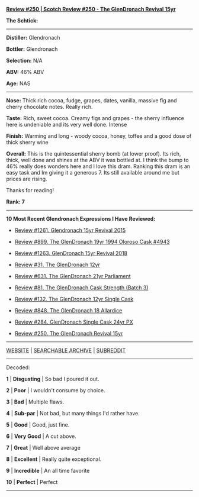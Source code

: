 
[**Review #250 | Scotch Review #250 - The GlenDronach Revival 15yr**]( https://t8ke.review/review-250-the-glendronach-revival-15yr/)

**The Schtick:** 

-----

**Distiller:** Glendronach

**Bottler:** Glendronach

**Selection:** N/A

**ABV:**  46% ABV

**Age:** NAS 

-----

**Nose:**  Thick rich cocoa, fudge, grapes, dates, vanilla, massive fig and cherry chocolate notes. Really rich.

**Taste:** Rich, sweet cocoa. Creamy figs and grapes - the sherry influence here is undeniable and its very well done. Intense

**Finish:** Warming and long - woody cocoa, honey, toffee and a good dose of thick sherry wine

**Overall:** This is the quintessential sherry bomb (at lower proof). Its rich, thick, well done and shines at the ABV it was bottled at. I think the bump to 46% really does wonders here and I love this dram. Ranking this dram is an easy task and Im giving it a generous 7. Its still available around me but prices are rising.

Thanks for reading!

**Rank: 7**

----- 

**10 Most Recent Glendronach Expressions I Have Reviewed:** 

- [Review #1261. Glendronach 15yr Revival 2015]( https://t8ke.review/review-1261-glendronach-15yr-revival-2015) 

- [Review #899. The GlenDronach 19yr 1994 Oloroso Cask #4943]( https://t8ke.review/review-899-the-glendronach-19yr-1994-oloroso-cask-4943/) 

- [Review #1263. GlenDronach 15yr Revival 2018]( https://t8ke.review/review-1263-glendronach-15yr-revival-2018) 

- [Review #31. The GlenDronach 12yr]( https://t8ke.review/review-31-the-glendronach-12yr/) 

- [Review #631. The GlenDronach 21yr Parliament]( https://t8ke.review/review-631-the-glendronach-21yr-parliament/) 

- [Review #81. The GlenDronach Cask Strength (Batch 3)]( https://t8ke.review/review-81-the-glendronach-cask-strength-batch-3/) 

- [Review #132. The GlenDronach 12yr Single Cask]( https://t8ke.review/review-132-the-glendronach-12yr-single-cask-px-blackwells/) 

- [Review #848. The GlenDronach 18 Allardice]( https://t8ke.review/review-848-the-glendronach-18yr-allardice-2013/) 

- [Review #284. GlenDronach Single Cask 24yr PX]( https://t8ke.review/review-284-the-glendronach-22yr-sic-px/) 

- [Review #250. The GlenDronach Revival 15yr]( https://t8ke.review/review-250-the-glendronach-revival-15yr/) 

-----

[WEBSITE](https://t8ke.review) | [SEARCHABLE ARCHIVE](https://t8ke.review/review-archive/) | [SUBREDDIT](https://reddit.com/r/t8kereviews)

-----

Decoded:

**1** | **Disgusting** | So bad I poured it out.

**2** | **Poor** | I wouldn't consume by choice.

**3** | **Bad** | Multiple flaws.

**4** | **Sub-par** | Not bad, but many things I'd rather have.

**5** | **Good** | Good, just fine.

**6** | **Very Good** | A cut above.

**7** | **Great** | Well above average

**8** | **Excellent** | Really quite exceptional.

**9** | **Incredible** | An all time favorite

**10** | **Perfect** | Perfect

----

